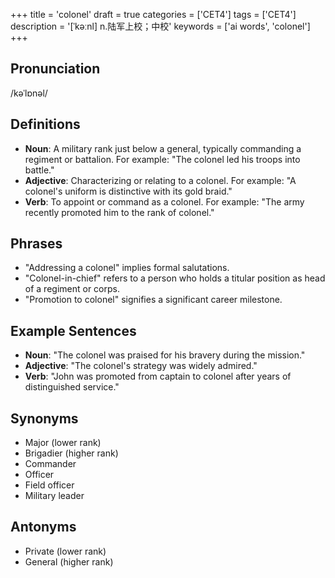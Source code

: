 +++
title = 'colonel'
draft = true
categories = ['CET4']
tags = ['CET4']
description = '[ˈkəːnl] n.陆军上校；中校'
keywords = ['ai words', 'colonel']
+++

## Pronunciation
/kəˈlɒnəl/

## Definitions
- **Noun**: A military rank just below a general, typically commanding a regiment or battalion. For example: "The colonel led his troops into battle."
- **Adjective**: Characterizing or relating to a colonel. For example: "A colonel's uniform is distinctive with its gold braid."
- **Verb**: To appoint or command as a colonel. For example: "The army recently promoted him to the rank of colonel."

## Phrases
- "Addressing a colonel" implies formal salutations.
- "Colonel-in-chief" refers to a person who holds a titular position as head of a regiment or corps.
- "Promotion to colonel" signifies a significant career milestone.

## Example Sentences
- **Noun**: "The colonel was praised for his bravery during the mission."
- **Adjective**: "The colonel's strategy was widely admired."
- **Verb**: "John was promoted from captain to colonel after years of distinguished service."

## Synonyms
- Major (lower rank)
- Brigadier (higher rank)
- Commander
- Officer
- Field officer
- Military leader

## Antonyms
- Private (lower rank)
- General (higher rank)
